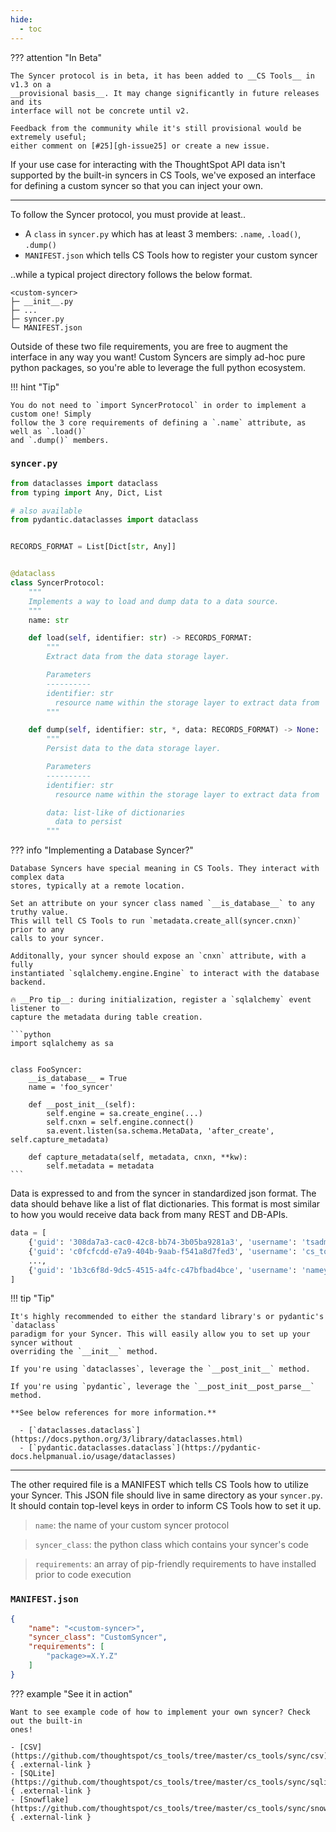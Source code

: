 ```yaml
---
hide:
  - toc
---
```


??? attention "In Beta"

    The Syncer protocol is in beta, it has been added to __CS Tools__ in v1.3 on a
    __provisional basis__. It may change significantly in future releases and its
    interface will not be concrete until v2.

    Feedback from the community while it's still provisional would be extremely useful;
    either comment on [#25][gh-issue25] or create a new issue.

If your use case for interacting with the ThoughtSpot API data isn't supported by the
built-in syncers in CS Tools, we've exposed an interface for defining a custom syncer so
that you can inject your own.

---

To follow the Syncer protocol, you must provide at least..

  - A `class` in `syncer.py` which has at least 3 members: `.name`, `.load()`, `.dump()`
  - `MANIFEST.json` which tells CS Tools how to register your custom syncer

..while a typical project directory follows the below format.

```
<custom-syncer>
├─ __init__.py
├─ ...
├─ syncer.py
└─ MANIFEST.json
```

Outside of these two file requirements, you are free to augment the interface in any way
you want! Custom Syncers are simply ad-hoc pure python packages, so you're able to
leverage the full python ecosystem.

!!! hint "Tip"

    You do not need to `import SyncerProtocol` in order to implement a custom one! Simply
    follow the 3 core requirements of defining a `.name` attribute, as well as `.load()`
    and `.dump()` members.

### `syncer.py`

```python
from dataclasses import dataclass
from typing import Any, Dict, List

# also available
from pydantic.dataclasses import dataclass


RECORDS_FORMAT = List[Dict[str, Any]]


@dataclass
class SyncerProtocol:
    """
    Implements a way to load and dump data to a data source.
    """
    name: str

    def load(self, identifier: str) -> RECORDS_FORMAT:
        """
        Extract data from the data storage layer.

        Parameters
        ----------
        identifier: str
          resource name within the storage layer to extract data from
        """

    def dump(self, identifier: str, *, data: RECORDS_FORMAT) -> None:
        """
        Persist data to the data storage layer.

        Parameters
        ----------
        identifier: str
          resource name within the storage layer to extract data from

        data: list-like of dictionaries
          data to persist
        """
```

??? info "Implementing a Database Syncer?"

    Database Syncers have special meaning in CS Tools. They interact with complex data
    stores, typically at a remote location.

    Set an attribute on your syncer class named `__is_database__` to any truthy value.
    This will tell CS Tools to run `metadata.create_all(syncer.cnxn)` prior to any
    calls to your syncer.

    Additonally, your syncer should expose an `cnxn` attribute, with a fully
    instantiated `sqlalchemy.engine.Engine` to interact with the database backend.

    🔥 __Pro tip__: during initialization, register a `sqlalchemy` event listener to
    capture the metadata during table creation.

    ```python
    import sqlalchemy as sa


    class FooSyncer:
        __is_database__ = True
        name = 'foo_syncer'

        def __post_init__(self):
            self.engine = sa.create_engine(...)
            self.cnxn = self.engine.connect()
            sa.event.listen(sa.schema.MetaData, 'after_create', self.capture_metadata)

        def capture_metadata(self, metadata, cnxn, **kw):
            self.metadata = metadata
    ```

Data is expressed to and from the syncer in standardized json format. The data should
behave like a list of flat dictionaries. This format is most similar to how you would
receive data back from many REST and DB-APIs.

```python
data = [
    {'guid': '308da7a3-cac0-42c8-bb74-3b05ba9281a3', 'username': 'tsadmin', ...},
    {'guid': 'c0fcfcdd-e7a9-404b-9aab-f541a8d7fed3', 'username': 'cs_tools', ...},
    ...,
    {'guid': '1b3c6f8d-9dc5-4515-a4fc-c47bfbad4bce', 'username': 'namey.namerson', ...}
]
```

!!! tip "Tip"

    It's highly recommended to either the standard library's or pydantic's `dataclass`
    paradigm for your Syncer. This will easily allow you to set up your syncer without
    overriding the `__init__` method.

    If you're using `dataclasses`, leverage the `__post_init__` method.

    If you're using `pydantic`, leverage the `__post_init__post_parse__` method.

    **See below references for more information.**
     
      - [`dataclasses.dataclass`](https://docs.python.org/3/library/dataclasses.html) 
      - [`pydantic.dataclasses.dataclass`](https://pydantic-docs.helpmanual.io/usage/dataclasses)

---

The other required file is a MANIFEST which tells CS Tools how to utilize your Syncer.
This JSON file should live in same directory as your `syncer.py`. It should contain 
top-level keys in order to inform CS Tools how to set it up.

> `name`: the name of your custom syncer protocol

> `syncer_class`: the python class which contains your syncer's code

> `requirements`: an array of pip-friendly requirements to have installed prior to code
execution

### `MANIFEST.json`

```json
{
    "name": "<custom-syncer>",
    "syncer_class": "CustomSyncer",
    "requirements": [
        "package>=X.Y.Z"
    ]
}
```

??? example "See it in action"

    Want to see example code of how to implement your own syncer? Check out the built-in
    ones!

    - [CSV](https://github.com/thoughtspot/cs_tools/tree/master/cs_tools/sync/csv){ .external-link }
    - [SQLite](https://github.com/thoughtspot/cs_tools/tree/master/cs_tools/sync/sqlite){ .external-link }
    - [Snowflake](https://github.com/thoughtspot/cs_tools/tree/master/cs_tools/sync/snowflake){ .external-link }


[gh-issue25]: https://github.com/thoughtspot/cs_tools/issues/25
